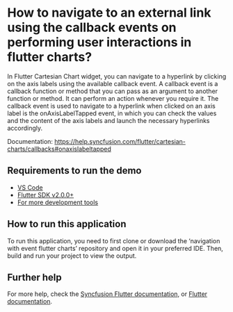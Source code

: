 # How to navigate to an external link using the callback events on performing user interactions in flutter charts?

In Flutter Cartesian Chart widget, you can navigate to a hyperlink by clicking on the axis labels using the available callback event. A callback event is a callback function or method that you can pass as an argument to another function or method. It can perform an action whenever you require it. The callback event is used to navigate to a hyperlink when clicked on an axis label is the onAxisLabelTapped event, in which you can check the values and the content of the axis labels and launch the necessary hyperlinks accordingly.

Documentation: https://help.syncfusion.com/flutter/cartesian-charts/callbacks#onaxislabeltapped

## Requirements to run the demo
* [VS Code](https://code.visualstudio.com/download)
* [Flutter SDK v2.0.0+](https://flutter.dev/docs/development/tools/sdk/overview)
* [For more development tools](https://flutter.dev/docs/development/tools/devtools/overview)

## How to run this application
To run this application, you need to first clone or download the ‘navigation with event flutter charts’ repository and open it in your preferred IDE. Then, build and run your project to view the output.

## Further help
For more help, check the [Syncfusion Flutter documentation](https://help.syncfusion.com/flutter/introduction/overview), or
 [Flutter documentation](https://flutter.dev/docs/get-started/install).

